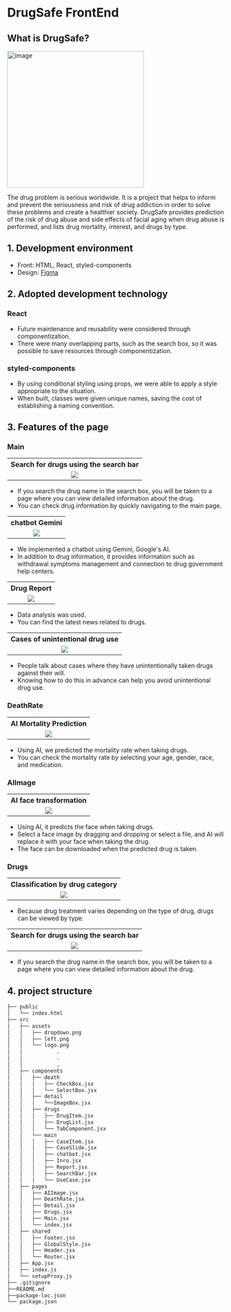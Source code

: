 # DrugSafe FrontEnd

## What is DrugSafe?
<img width="317" alt="image" src="https://github.com/hyeok55/solution_challenge_2024/assets/67605795/481a7265-2721-4f0c-8cec-b8a4d4445c10">


The drug problem is serious worldwide. It is a project that helps to inform and prevent the seriousness and risk of drug addiction in order to solve these problems and create a healthier society. DrugSafe provides prediction of the risk of drug abuse and side effects of facial aging when drug abuse is performed, and lists drug mortality, interest, and drugs by type.

## 1. Development environment
- Front: HTML, React, styled-components
- Design: [Figma](https://www.figma.com/file/D3ijoH9T2dxFb7n43t1G9I/Untitled?type=design&node-id=0-1&mode=design&t=JQ16gX9BRNAxPjI9-0)

## 2. Adopted development technology
### React
- Future maintenance and reusability were considered through componentization.
- There were many overlapping parts, such as the search box, so it was possible to save resources through componentization.
### styled-components
- By using conditional styling using props, we were able to apply a style appropriate to the situation.
- When built, classes were given unique names, saving the cost of establishing a naming convention.

## 3. Features of the page
### Main
<table>
  <tbody>
    <th>Search for drugs using the search bar</th>
    <tr>
      <td align="center"><img src="https://github.com/Jisu0528/SolutionChallenge_Front/assets/71203375/ec167094-32f0-46cf-af79-e966577b8024"</td>
    </tr>
  </tbody>
</table>

- If you search the drug name in the search box, you will be taken to a page where you can view detailed information about the drug.
- You can check drug information by quickly navigating to the main page.

<table>
  <tbody>
    <th>chatbot Gemini</th>
    <tr>
      <td align="center"><img src="https://github.com/Jisu0528/SolutionChallenge_Front/assets/71203375/0046887b-a267-4a14-b072-bd3bd3f73f7f"</td>
    </tr>
  </tbody>
</table>

- We implemented a chatbot using Gemini, Google's AI.
- In addition to drug information, it provides information such as withdrawal symptoms management and connection to drug government help centers.

<table>
  <tbody>
    <th>Drug Report</th>
    <tr>
      <td align="center"><img src="https://github.com/Jisu0528/SolutionChallenge_Front/assets/71203375/9b213735-12fe-48f1-8724-b79b3556ec90"</td>
    </tr>
  </tbody>
</table>

- Data analysis was used.
- You can find the latest news related to drugs.

<table>
  <tbody>
    <th>Cases of unintentional drug use</th>
    <tr>
      <td align="center"><img src="https://github.com/Jisu0528/SolutionChallenge_Front/assets/71203375/2f9883c6-53e2-4ef6-8127-51859095a9e9"</td>
    </tr>
  </tbody>
</table>

- People talk about cases where they have unintentionally taken drugs against their will.
- Knowing how to do this in advance can help you avoid unintentional drug use.

### DeathRate
<table>
  <tbody>
    <th>AI Mortality Prediction</th>
    <tr>
      <td align="center"><img src="https://github.com/Jisu0528/SolutionChallenge_Front/assets/71203375/eb062fc5-e50f-4684-b038-9360803bd92c"</td>
    </tr>
  </tbody>
</table>

- Using AI, we predicted the mortality rate when taking drugs.
- You can check the mortality rate by selecting your age, gender, race, and medication.

### AIImage
<table>
  <tbody>
    <th>AI face transformation</th>
    <tr>
      <td align="center"><img src="https://github.com/Jisu0528/SolutionChallenge_Front/assets/71203375/938eb8aa-4776-441b-bdb3-e772f7e51b73"</td>
    </tr>
  </tbody>
</table>

- Using AI, it predicts the face when taking drugs.
- Select a face image by dragging and dropping or select a file, and AI will replace it with your face when taking the drug.
- The face can be downloaded when the predicted drug is taken.

### Drugs
<table>
  <tbody>
    <th>Classification by drug category</th>
    <tr>
      <td align="center"><img src="https://github.com/Jisu0528/SolutionChallenge_Front/assets/71203375/bf7c9516-cbb0-4033-b3dd-088cfc18cb8d"</td>
    </tr>
  </tbody>
</table>

- Because drug treatment varies depending on the type of drug, drugs can be viewed by type.

<table>
  <tbody>
    <th>Search for drugs using the search bar</th>
    <tr>
      <td align="center"><img src="https://github.com/Jisu0528/SolutionChallenge_Front/assets/71203375/495d0361-6342-44c2-aabb-abf6f05b8c31"</td>
    </tr>
  </tbody>
</table>

- If you search the drug name in the search box, you will be taken to a page where you can view detailed information about the drug.

## 4. project structure
```bash
├── public
│   └── index.html
├── src
│   ├── assets
│   │   ├── dropdown.png
│   │   ├── left.png
│   │   └── logo.png
│   │           .
│   │           .
│   │           .
│   ├── components
│   │   ├── death
│   │   │   ├── CheckBox.jsx
│   │   │   └── SelectBox.jsx
│   │   ├── detail
│   │   │   └──ImageBox.jsx
│   │   ├── drugs
│   │   │   ├── DrugItem.jsx
│   │   │   ├── DrugList.jsx
│   │   │   └── TabComponent.jsx
│   │   └── main
│   │   │   ├── CaseItem.jsx
│   │   │   ├── CaseSlide.jsx
│   │   │   ├── chatbot.jsx
│   │   │   ├── Inro.jsx
│   │   │   ├── Report.jsx
│   │   │   ├── SearchBar.jsx
│   │   │   └── UseCase.jsx
│   ├── pages
│   │   ├── AIImage.jsx
│   │   ├── DeathRate.jsx
│   │   ├── Detail.jsx
│   │   ├── Drugs.jsx
│   │   ├── Main.jsx
│   │   └── index.jsx
│   ├── shared
│   │   ├── Footer.jsx
│   │   ├── GlobalStyle.jsx
│   │   ├── Header.jsx
│   │   └── Router.jsx
│   ├── App.jsx
│   ├── index.js
│   └── setupProxy.js
├── .gitignore
├──README.md
├──package-loc.json
└── package.json
``` 
